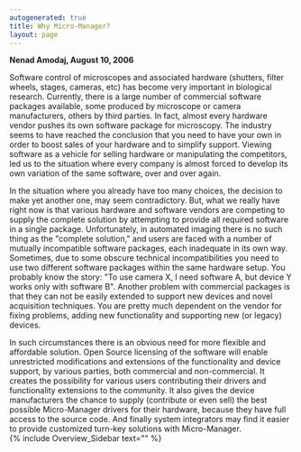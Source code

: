 ```yaml
---
autogenerated: true
title: Why Micro-Manager?
layout: page
---
```


<span>**Nenad Amodaj, August 10, 2006**</span>  
  
Software control of microscopes and associated hardware (shutters,
filter wheels, stages, cameras, etc) has become very important in
biological research. Currently, there is a large number of commercial
software packages available, some produced by microscope or camera
manufacturers, others by third parties. In fact, almost every hardware
vendor pushes its own software package for microscopy. The industry
seems to have reached the conclusion that you need to have your own in
order to boost sales of your hardware and to simplify support. Viewing
software as a vehicle for selling hardware or manipulating the
competitors, led us to the situation where every company is almost
forced to develop its own variation of the same software, over and over
again.  
  
In the situation where you already have too many choices, the decision
to make yet another one, may seem contradictory. But, what we really
have right now is that various hardware and software vendors are
competing to supply the complete solution by attempting to provide all
required software in a single package. Unfortunately, in automated
imaging there is no such thing as the "complete solution," and users are
faced with a number of mutually incompatible software packages, each
inadequate in its own way. Sometimes, due to some obscure technical
incompatibilities you need to use two different software packages within
the same hardware setup. You probably know the story: "To use camera X,
I need software A, but device Y works only with software B". Another
problem with commercial packages is that they can not be easily extended
to support new devices and novel acquisition techniques. You are pretty
much dependent on the vendor for fixing problems, adding new
functionality and supporting new (or legacy) devices.  
  
In such circumstances there is an obvious need for more flexible and
affordable solution. Open Source licensing of the software will enable
unrestricted modifications and extensions of the functionality and
device support, by various parties, both commercial and non-commercial.
It creates the possibility for various users contributing their drivers
and functionality extensions to the community. It also gives the device
manufacturers the chance to supply (contribute or even sell) the best
possible Micro-Manager drivers for their hardware, because they have
full access to the source code. And finally system integrators may find
it easier to provide customized turn-key solutions with Micro-Manager.  
{% include Overview_Sidebar text="" %}
